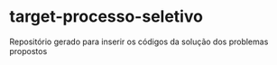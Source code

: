 # target-processo-seletivo
Repositório gerado para inserir os códigos da solução dos problemas propostos
